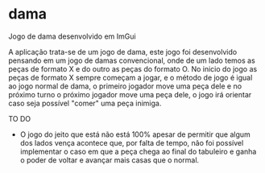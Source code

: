 # dama
Jogo de dama desenvolvido em ImGui

 A aplicação trata-se de um jogo de dama, este jogo foi desenvolvido pensando em um jogo de damas convencional, onde de um lado temos as peças de formato X e do outro as peças do formato O.
 No inicio do jogo as peças de formato X sempre começam a jogar, e o método de jogo é igual ao jogo normal de dama, o primeiro jogador move uma peça dele e no próximo turno o próximo jogador move uma peça dele, o jogo irá orientar caso seja possível "comer" uma peça inimiga.
 
 TO DO
 
  - O jogo do jeito que está não está 100% apesar de permitir que algum dos lados vença acontece que, por falta de tempo, não foi possível implementar o caso em que a peça chega ao final do tabuleiro e ganha o poder de voltar e avançar mais casas que o normal.

